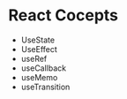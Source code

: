 <h1>React Cocepts</h1>
<ul>
<li>UseState</li>
<li>UseEffect</li>
<li>useRef</li>
<li>useCallback</li>
<li>useMemo</li>
<li>useTransition</li>
</ul>
